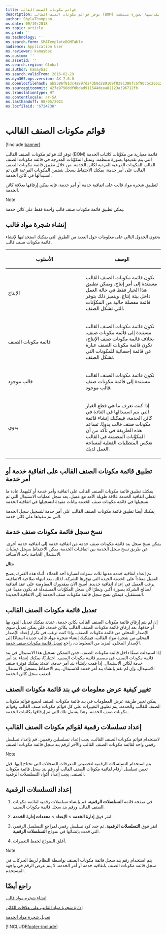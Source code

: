 ```yaml
---
title: قوائم مكونات الصنف القالب
description: توفر قوائم مكونات الصنف القالب (BOM) قائمة معيارية من مكوِّنات كائنات الخدمة التي يتم تقديمها بصورة منتظمة.
author: ShylaThompson
ms.date: 09/19/2018
ms.topic: article
ms.prod: ''
ms.technology: ''
ms.search.form: SMATemplateBOMTable
audience: Application User
ms.reviewer: kamaybac
ms.custom: ''
ms.assetid: ''
ms.search.region: Global
ms.author: kamaybac
ms.search.validFrom: 2016-02-28
ms.dyn365.ops.version: AX 7.0.0
ms.openlocfilehash: ab8586f81dc4a897d243b9d289109f039c390fcbf90c5c205125cf49eb5e8e39
ms.sourcegitcommit: 42fe9790ddf0bdad911544deaa82123a396712fb
ms.translationtype: HT
ms.contentlocale: ar-SA
ms.lasthandoff: 08/05/2021
ms.locfileid: "6724738"
---
```

# <a name="template-boms"></a>قوائم مكونات الصنف القالب    

[!include [banner](../includes/banner.md)]


توفر لك قوائم مكونات الصنف القالب (BOM) قائمة معيارية من مكوِّنات كائنات الخدمة التي يتم تقديمها بصورة منتظمة. وتمثل المكوِّنات المدرجة في قائمة مكونات الصنف القالب المكونات الفرعية الفردية لكائن الخدمة. من خلال تطبيق قائمة مكونات الصنف القالب على أمر خدمة، يمكنك الاحتفاظ بسجل يتضمن المكونات الفرعية التي تم استبدالها في كائن الخدمة.

لتطبيق شجرة مواد قالب على اتفاقية خدمة أو أمر خدمة، فإنه يمكن إرفاقها بعلاقة كائن الخدمة.


> [!NOTE]
> <P>يمكن تطبيق قائمة مكونات صنف قالب واحدة فقط على كائن خدمة.</P>

## <a name="create-a-template-bom"></a>إنشاء شجرة مواد قالب

يحتوي الجدول التالي على معلومات حول العديد من الطرق التي يمكنك استخدامها لإنشاء قائمة مكونات صنف قالب.

<table>
<colgroup>
<col style="width: 50%" />
<col style="width: 50%" />
</colgroup>
<thead>
<tr class="header">
<th><p>الأسلوب</p></th>
<th><p>الوصف</p></th>
</tr>
</thead>
<tbody>
<tr class="odd">
<td><p>الإنتاج</p></td>
<td><p>تكون قائمة مكونات الصنف القالب مستندة إلى أمر إنتاج. ويمكن تطبيق هذا الخيار فقط في حالة العمل داخل بيئة إنتاج. ويتميز ذلك بتوفر قائمة مفصلة حالية من المكوِّنات التي تشكل الصنف.</p></td>
</tr>
<tr class="even">
<td><p>قائمة مكونات الصنف</p></td>
<td><p>تكون قائمة مكونات الصنف القالب مستندة إلى قائمة مكونات صنف. بخلاف قائمة مكونات صنف الإنتاج، تكون قائمة مكونات الصنف عبارة عن قائمة إحصائية للمكونات التي تشكل الصنف.</p></td>
</tr>
<tr class="odd">
<td><p>قالب موجود</p></td>
<td><p>تكون قائمة مكونات الصنف القالب مستندة إلى قائمة مكونات صنف قالب موجود.</p></td>
</tr>
<tr class="even">
<td><p>يدوي</p></td>
<td><p>إذا كنت تعرف ما هي قطع الغيار التي يتم استبدالها في العادة في كائن الخدمة، فيمكنك إنشاء قائمة مكونات صنف قالب يدويًا. تساعد هذه الطريقة في تأكد من أن المكوِّنات المضمنة في القالب تعكس المتطلبات الفعلية لمساحة العمل لديك.</p></td>
</tr>
</tbody>
</table>


## <a name="apply-the-template-bom-to-a-service-agreement-or-service-order"></a>تطبيق قائمة مكونات الصنف القالب على اتفاقية خدمة أو أمر خدمة

يمكنك تطبيق قائمة مكونات الصنف القالب على اتفاقية وأمر خدمة أو كليهما. عادة ما تغطي اتفاقية الخدمة علاقة طويلة الأمد مع عميل. يعد سجل عمليات الاستبدال التي تم تسجيلها في قائمة مكونات صنف الخدمة بيانات مفيدة لتسجيلها في اتفاقية الخدمة.

يمكنك أيضا تطبيق قائمة مكونات الصنف القالب على أمر خدمة لتسجيل سجل الخدمة التي تم تنفيذها على كائن خدمة.

## <a name="copy-the-history-of-a-service-bom"></a>نسخ سجل قائمة مكونات صنف خدمة

يمكن نسخ سجل بند قائمة مكونات صنف خدمة من اتفاقية خدمة إلى اتفاقية خدمة أخرى. عن طريق نسخ سجل الخدمة بين اتفاقيات الخدمة، يمكن الاحتفاظ بسجل عمليات الاستبدال الخاصة بأحد الأصناف.

**مثال**

تم إعداد اتفاقية خدمة مدتها ثلاث سنوات لسيارة أحد العملاء. أثناء هذه الفترة، يصبح العميل معتاداً على الخدمة الجيدة التي توفرها الشركة. لذلك، بعد انتهاء صلاحية الاتفاقية، يرغب العميل في إعداد اتفاقية جديدة. أصبح الآن بمقدورك المفاوضة على عقد اتفاقية لصالح الشركة بصورة أكبر. ونظرًا لأن سجل المكوِّنات المستبدلة قد يكون مفيدًا في المستقبل، فيمكن نسخ سجل قائمة مكونات صنف الخدمة إلى الاتفاقية الجديدة.

## <a name="modify-the-template-bom"></a>تعديل قائمة مكونات الصنف القالب

إن لم يتم إرفاق قائمة مكونات الصنف القالب بكائن خدمة، عندئذ يمكنك تعديل البنود بها أو حذفها. بعد إرفاق قائمة مكونات الصنف القالب بكائن خدمة، فلن يمكن تعديل سوى الإصدار المحلي من قائمة مكونات الصنف. وإذا كنت ترغب في تكرار إعداد الإصدار المحلي من شجرة مواد القالب، فيمكنك إنشاء شجرة مواد قالب جديدة استنادًا إلى الإصدار المحلي. لمزيد من المعلومات، راجع [تعديل قائمة مكونات صنف خدمة](modify-service-bom.md).

إذا استبدلت صنفًا داخل قائمة مكونات الصنف، فمن الممكن تسجيل هذا الاستبدال في بند قائمة مكونات الصنف في مصمم قائمة مكونات الصنف. اختياريًا، يمكنك إنشاء بند أمر خدمة لكائن الاستبدال. إذا قمت بإنشاء بند أمر خدمة، عندئذ يمكنك فوترة صنف الاستبدال. وإن لم تقم بإنشاء بند أمر خدمة للاستبدال، يتم الاحتفاظ بتسجيل الاستبدال لتعقب سجل كائن الخدمة.

## <a name="change-how-information-on-the-bom-line-is-displayed"></a>تغيير كيفية عرض معلومات في بند قائمة مكونات الصنف

يمكن تغيير طريقة عرض المعلومات في بند قائمة مكونات الصنف لجميع قوائم مكونات الصنف للقالب والخدمة. يتم تطبيق التغييرات على كل قوائم مكونات صنف القالب وقوائم مكونات صنف الخدمة. وهذا يشمل تلك التي تم إرفاقها بكائنات الخدمة.

## <a name="set-up-number-sequences-for-template-boms"></a>إعداد تسلسلات رقمية لقوائم مكونات الصنف القالب

لاستخدام قوائم مكونات الصنف القالب، يجب إعداد تسلسلين رقميين. قم بإعداد تسلسل رقمي واحد لقائمة مكونات الصنف القالب والآخر لرقم بند سجل قائمة مكونات الصنف.


> [!NOTE]
> <P>يتم استخدام التسلسلات الرقمية لتخصيص المعرفات للسجلات التي تحتاج إليها. قبل تعيين تسلسل أرقام لقائمة مكونات الصنف القالب أو رقم بند سجل قائمة مكونات الصنف، يجب إعداد أكواد التسلسلات الرقمية.</P>


## <a name="set-up-number-sequences"></a>إعداد التسلسلات الرقمية

1.  في صفحة قائمة **التسلسلات الرقمية**، قم بإنشاء تسلسلات رقمية لقائمة مكونات الصنف القالب ورقم بند سجل قائمة مكونات الصنف. 

2.  انقر فوق **إدارة الخدمة‬** \> **الإعداد** \> **محددات إدارة الخدمة**.

3.  انقر فوق **التسلسلات الرقمية**، ثم حدد كود تسلسل رقمي لمراجع التسلسل الرقمي التي قمت بإنشائها في نموذج **التسلسلات الرقمية**.

4.  أغلق النموذج لحفظ التغييرات.


> [!NOTE]
> <P>يتم استخدام رقم بند سجل قائمة مكونات الصنف بواسطة النظام لربط الحركات في سجل قائمة مكونات الصنف باتفاقية خدمة أو أمر الخدمة. لا يتم عرض الرقم في واجهة المستخدم.</P>



## <a name="see-also"></a>راجع أيضًا

[إنشاء شجرة مواد قالب](create-template-bom.md)

[إدارة شجرة مواد القالب على علاقات الكائن](manage-template-boms-on-object-relations.md)

[تعديل شجرة مواد الخدمة](modify-service-bom.md)

 




[!INCLUDE[footer-include](../../includes/footer-banner.md)]